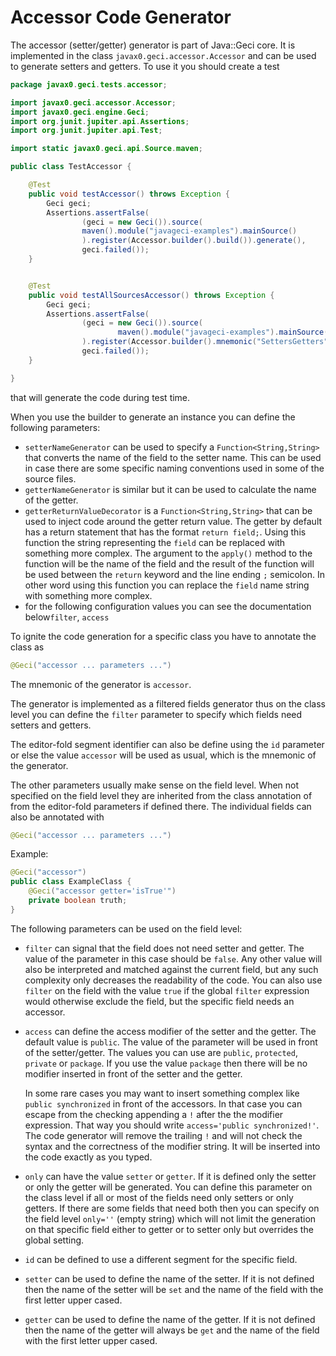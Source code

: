 # Accessor Code Generator

The accessor (setter/getter) generator is part of Java::Geci core. It is
implemented in the class `javax0.geci.accessor.Accessor` and can be used
to generate setters and getters. To use it you should create a test

<!-- snip TestAccessor -->
```java
package javax0.geci.tests.accessor;

import javax0.geci.accessor.Accessor;
import javax0.geci.engine.Geci;
import org.junit.jupiter.api.Assertions;
import org.junit.jupiter.api.Test;

import static javax0.geci.api.Source.maven;

public class TestAccessor {

    @Test
    public void testAccessor() throws Exception {
        Geci geci;
        Assertions.assertFalse(
                (geci = new Geci()).source(
                maven().module("javageci-examples").mainSource()
                ).register(Accessor.builder().build()).generate(),
                geci.failed());
    }


    @Test
    public void testAllSourcesAccessor() throws Exception {
        Geci geci;
        Assertions.assertFalse(
                (geci = new Geci()).source(
                        maven().module("javageci-examples").mainSource()
                ).register(Accessor.builder().mnemonic("SettersGetters").filter("annotation ~ /Getter|Setter/").processAllClasses(true).build()).generate(),
                geci.failed());
    }

}
```

that will generate the code during test time.

When you use the builder to generate an instance you can define the
following parameters:


* `setterNameGenerator` can be used to specify a
  `Function<String,String>` that converts the name of the field to the
  setter name. This can be used in case there are some specific naming
  conventions used in some of the source files. 
* `getterNameGenerator` is similar but it can be used to calculate the
  name of the getter.
* `getterReturnValueDecorator` is a `Function<String,String>` that can
  be used to inject code around the getter return value. The getter
  by default has a return statement that has the format
  `return field;`. Using this function the string representing the
  `field` can be replaced with something more complex. The argument to 
  the `apply()` method to the function will be the name of the field and
  the result of the function will be used between the `return` keyword
  and the line ending `;` semicolon. In other word using this function 
  you can replace the `field` name string with something more complex. 
* for the following configuration values you can see the documentation
  below`filter`, `access`

To ignite the code generation for a specific class you have to annotate
the class as

```java
@Geci("accessor ... parameters ...")
```

The mnemonic of the generator is `accessor`.

The generator is implemented as a filtered fields generator thus on the
class level you can define the `filter` parameter to specify which
fields need setters and getters.

The editor-fold segment identifier can also be define using the `id`
parameter or else the value `accessor` will be used as usual, which is
the mnemonic of the generator.

The other parameters usually make sense on the field level. When not
specified on the field level they are inherited from the class
annotation of from the editor-fold parameters if defined there. The
individual fields can also be annotated with

```java
@Geci("accessor ... parameters ...")
```

Example:
```java
@Geci("accessor")
public class ExampleClass {
    @Geci("accessor getter='isTrue'")
    private boolean truth;
}
```
The following parameters can be used on the field level:

* `filter` can signal that the field does not need setter and getter.
  The value of the parameter in this case should be `false`. Any other
  value will also be interpreted and matched against the current field,
  but any such complexity only decreases the readability of the code.
  You can also use `filter` on the field with the value `true` if the
  global `filter` expression would otherwise exclude the field, but the
  specific field needs an accessor.
    
* `access` can define the access modifier of the setter and the getter.
  The default value is `public`. The value of the parameter will be used
  in front of the setter/getter. The values you can use are `public`,
  `protected`, `private` or `package`. If you use the value `package`
  then there will be no modifier inserted in front of the setter and the
  getter.
  
  In some rare cases you may want to insert something complex like
  `public synchronized` in front of the accessors. In that case you can
  escape from the checking appending a `!` after the the modifier
  expression. That way you should write `access='public synchronized!'`.
  The code generator will remove the trailing `!` and will not check the
  syntax and the correctness of the modifier string. It will be inserted
  into the code exactly as you typed.
  
* `only` can have the value `setter` or `getter`. If it is defined only
  the setter or only the getter will be generated. You can define this
  parameter on the class level if all or most of the fields need only
  setters or only getters. If there are some fields that need both then
  you can specify on the field level `only=''` (empty string) which will
  not limit the generation on that specific field either to getter or to
  setter only but overrides the global setting.
  
* `id` can be defined to use a different segment for the specific field.

*  `setter` can be used to define the name of the setter. If it is not
  defined then the name of the setter will be `set` and the name of the
  field with the first letter upper cased.
 
* `getter` can be used to define the name of the getter. If it is not
  defined then the name of the getter will always be `get` and the name
  of the field with the first letter upper cased.
